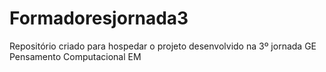 # Formadoresjornada3
Repositório criado para hospedar o projeto desenvolvido na 3º jornada GE Pensamento Computacional EM
